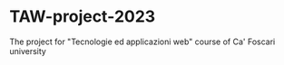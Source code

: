 # TAW-project-2023
The project for "Tecnologie ed applicazioni web" course of Ca' Foscari university
